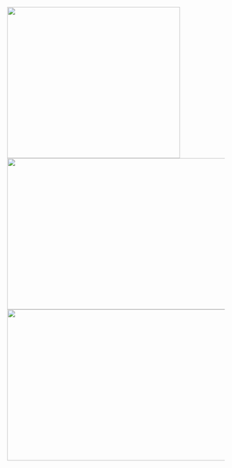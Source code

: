 <p>
  <img src = "https://github.com/user-attachments/assets/87fc90c2-c540-472e-8146-7f1c2a98243d"width = "400" height = "350"/>
  <img src = "https://github.com/user-attachments/assets/72d0ff4f-7d92-4fef-9bff-e985573fa99f"width = "600" height = "350"/>
  <img src = "https://github.com/user-attachments/assets/eee69c45-cafd-4bd8-858b-00ac2b17a0bd" width = "600" height = "350"/>

</p>
